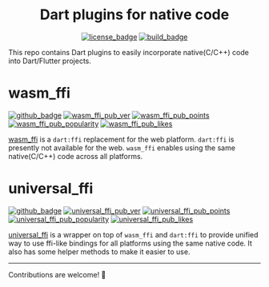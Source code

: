 <div align="center">
  <h1>Dart plugins for native code</h1>
</div>
<div align="center">

[![license_badge]][license_url]
[![build_badge]][build_url]

</div>

This repo contains Dart plugins to easily incorporate native(C/C++) code into Dart/Flutter projects.

# wasm_ffi

[![github_badge]][wasm_ffi_github_url]
[![wasm_ffi_pub_ver]][wasm_ffi_pub_url]
[![wasm_ffi_pub_points]][wasm_ffi_pub_score_url]
[![wasm_ffi_pub_popularity]][wasm_ffi_pub_score_url]
[![wasm_ffi_pub_likes]][wasm_ffi_pub_score_url]

[wasm_ffi][wasm_ffi_github_url] is a `dart:ffi` replacement for the web platform. `dart:ffi` is presently not available for the web. `wasm_ffi` enables using the same native(C/C++) code across all platforms.

# universal_ffi

[![github_badge]](https://github.com/vm75/native.ffi/tree/main/universal_ffi)
[![universal_ffi_pub_ver]][universal_ffi_pub_url]
[![universal_ffi_pub_points]][universal_ffi_pub_score_url]
[![universal_ffi_pub_popularity]][universal_ffi_pub_score_url]
[![universal_ffi_pub_likes]][universal_ffi_pub_score_url]

[universal_ffi](https://github.com/vm75/native.ffi/tree/main/universal_ffi) is a wrapper on top of `wasm_ffi` and `dart:ffi` to provide unified way to use ffi-like bindings for all platforms using the same native code.
It also has some helper methods to make it easier to use.

---

Contributions are welcome! 🚀

[license_badge]: https://img.shields.io/badge/license-MIT-blue.svg
[license_url]: https://github.com/vm75/native.ffi/blob/main/LICENSE

[build_badge]: https://img.shields.io/github/actions/workflow/status/vm75/native.ffi/.github/workflows/publish.yml?branch=main
[build_url]: https://github.com/vm75/native.ffi/actions

[github_badge]: https://img.shields.io/badge/github-gray?style=flat&logo=Github

[wasm_ffi_pub_ver]: https://img.shields.io/pub/v/wasm_ffi
[wasm_ffi_pub_points]: https://img.shields.io/pub/points/wasm_ffi
[wasm_ffi_pub_popularity]: https://img.shields.io/pub/popularity/wasm_ffi
[wasm_ffi_pub_likes]: https://img.shields.io/pub/likes/wasm_ffi
[wasm_ffi_github_url]: https://github.com/vm75/native.ffi/tree/main/wasm_ffi
[wasm_ffi_pub_url]: https://pub.dev/packages/wasm_ffi
[wasm_ffi_pub_score_url]: https://pub.dev/packages/wasm_ffi/score

[universal_ffi_pub_ver]: https://img.shields.io/pub/v/universal_ffi
[universal_ffi_pub_points]: https://img.shields.io/pub/points/universal_ffi
[universal_ffi_pub_popularity]: https://img.shields.io/pub/popularity/universal_ffi
[universal_ffi_pub_likes]: https://img.shields.io/pub/likes/universal_ffi
[universal_ffi_github_url]: https://github.com/vm75/native.ffi/tree/main/universal_ffi
[universal_ffi_pub_url]: https://pub.dev/packages/universal_ffi
[universal_ffi_pub_score_url]: https://pub.dev/packages/universal_ffi/score